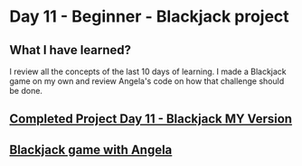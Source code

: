 # Day 11 - Beginner - Blackjack project

## What I have learned?

I review all the concepts of the last 10 days of learning. I made a Blackjack game on my own and review Angela's code on how that challenge should be done.

## [Completed Project Day 11 - Blackjack MY Version ](https://replit.com/@Jan-Dyndor/MyVersionofBlackjack#main.py)

## [Blackjack game with Angela](https://replit.com/@Jan-Dyndor/blackjack-start#main.py)
